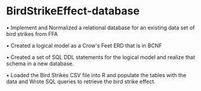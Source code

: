 # BirdStrikeEffect-database

• Implement and Normalized a relational database for an existing data set of bird strikes from FFA

•	Created a logical model as a Crow's Feet ERD that is in BCNF

•	Created a set of SQL DDL statements for the logical model and realize that schema in a new database.

•	Loaded the Bird Strikes CSV file into R and populate the tables with the data and Wrote SQL queries to retrieve the bird strike effect. 
